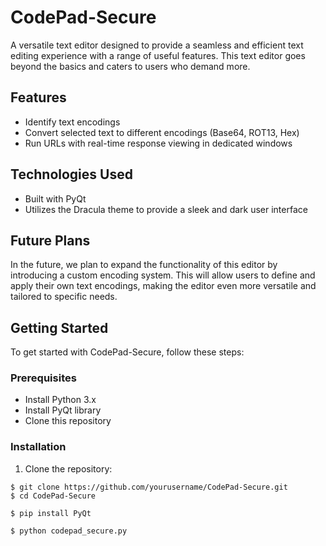 # CodePad-Secure

A versatile text editor designed to provide a seamless and efficient text editing experience with a range of useful features. This text editor goes beyond the basics and caters to users who demand more.

## Features

- Identify text encodings
- Convert selected text to different encodings (Base64, ROT13, Hex)
- Run URLs with real-time response viewing in dedicated windows

## Technologies Used

- Built with PyQt
- Utilizes the Dracula theme to provide a sleek and dark user interface

## Future Plans

In the future, we plan to expand the functionality of this editor by introducing a custom encoding system. This will allow users to define and apply their own text encodings, making the editor even more versatile and tailored to specific needs.

## Getting Started

To get started with CodePad-Secure, follow these steps:

### Prerequisites

- Install Python 3.x
- Install PyQt library
- Clone this repository

### Installation

1. Clone the repository:

```shell
$ git clone https://github.com/yourusername/CodePad-Secure.git
$ cd CodePad-Secure

$ pip install PyQt

$ python codepad_secure.py
